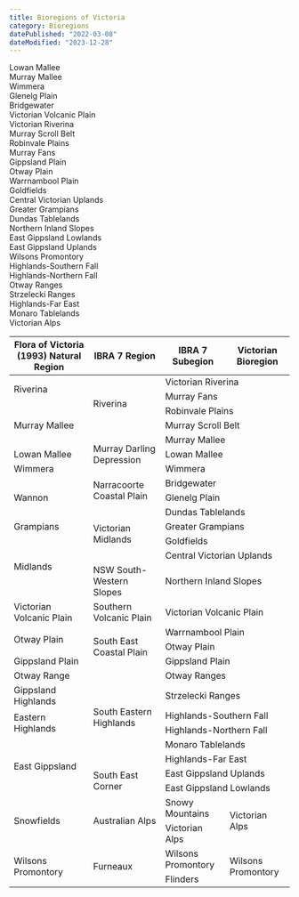 ```yaml
---
title: Bioregions of Victoria
category: Bioregions
datePublished: "2022-03-08"
dateModified: "2023-12-28"
---
```


<bioregions-map></bioregions-map>

<div class="vf-bioregions-map-legend row">
  <div class="col-md-4">
    <div class="m-legend-item">
      <span
        class="m-legend-symbol"
        style="background-color:#FFCC33"
      ></span>
      <span class="m-legend-label">Lowan Mallee</span>
    </div>
    <div class="m-legend-item">
      <span
        class="m-legend-symbol"
        style="background-color:#CCCC99"
      ></span>
      <span class="m-legend-label">Murray Mallee</span>
    </div>
    <div class="m-legend-item">
      <span
        class="m-legend-symbol"
        style="background-color:#999999"
      ></span>
      <span class="m-legend-label">Wimmera</span>
    </div>
    <div class="m-legend-item">
      <span
        class="m-legend-symbol"
        style="background-color:#FF3300"
      ></span>
      <span class="m-legend-label">Glenelg Plain</span>
    </div>
    <div class="m-legend-item">
      <span
        class="m-legend-symbol"
        style="background-color:#95C795"
      ></span>
      <span class="m-legend-label">Bridgewater</span>
    </div>
    <div class="m-legend-item">
      <span
        class="m-legend-symbol"
        style="background-color:#CCFFCC"
      ></span>
      <span class="m-legend-label">Victorian Volcanic Plain</span>
    </div>
    <div class="m-legend-item">
      <span
        class="m-legend-symbol"
        style="background-color:#FFCCCC"
      ></span>
      <span class="m-legend-label">Victorian Riverina</span>
    </div>
    <div class="m-legend-item">
      <span
        class="m-legend-symbol"
        style="background-color:#00CCCC"
      ></span>
      <span class="m-legend-label">Murray Scroll Belt</span>
    </div>
    <div class="m-legend-item">
      <span
        class="m-legend-symbol"
        style="background-color:#009999"
      ></span>
      <span class="m-legend-label">Robinvale Plains</span>
    </div>
    <div class="m-legend-item">
      <span
        class="m-legend-symbol"
        style="background-color:#99CCCC"
      ></span>
      <span class="m-legend-label">Murray Fans</span>
    </div>
  </div>
  <div class="col-md-4">
    <div class="m-legend-item">
      <span
        class="m-legend-symbol"
        style="background-color:#669999"
      ></span>
      <span class="m-legend-label">Gippsland Plain</span>
    </div>
    <div class="m-legend-item">
      <span
        class="m-legend-symbol"
        style="background-color:#FF9999"
      ></span>
      <span class="m-legend-label">Otway Plain</span>
    </div>
    <div class="m-legend-item">
      <span
        class="m-legend-symbol"
        style="background-color:#ffff00"
      ></span>
      <span class="m-legend-label">Warrnambool Plain</span>
    </div>
    <div class="m-legend-item">
      <span
        class="m-legend-symbol"
        style="background-color:#FF9933"
      ></span>
      <span class="m-legend-label">Goldfields</span>
    </div>
    <div class="m-legend-item">
      <span
        class="m-legend-symbol"
        style="background-color:#9999CC"
      ></span>
      <span class="m-legend-label">Central Victorian Uplands</span>
    </div>
    <div class="m-legend-item">
      <span
        class="m-legend-symbol"
        style="background-color:#666666"
      ></span>
      <span class="m-legend-label">Greater Grampians</span>
    </div>
    <div class="m-legend-item">
      <span
        class="m-legend-symbol"
        style="background-color:#CC9966"
      ></span>
      <span class="m-legend-label">Dundas Tablelands</span>
    </div>
    <div class="m-legend-item">
      <span
        class="m-legend-symbol"
        style="background-color:#993300"
      ></span>
      <span class="m-legend-label">Northern Inland Slopes</span>
    </div>
    <div class="m-legend-item">
      <span
        class="m-legend-symbol"
        style="background-color:#996666"
      ></span>
      <span class="m-legend-label">East Gippsland Lowlands</span>
    </div>
    <div class="m-legend-item">
      <span
        class="m-legend-symbol"
        style="background-color:#999933"
      ></span>
      <span class="m-legend-label">East Gippsland Uplands</span>
    </div>
  </div>
  <div class="col-md-4">
    <div class="m-legend-item">
      <span
        class="m-legend-symbol"
        style="background-color:#FF3300"
      ></span>
      <span class="m-legend-label">Wilsons Promontory</span>
    </div>
    <div class="m-legend-item">
      <span
        class="m-legend-symbol"
        style="background-color:#009966"
      ></span>
      <span class="m-legend-label">Highlands-Southern Fall</span>
    </div>
    <div class="m-legend-item">
      <span
        class="m-legend-symbol"
        style="background-color:#66CC33"
      ></span>
      <span class="m-legend-label">Highlands-Northern Fall</span>
    </div>
    <div class="m-legend-item">
      <span
        class="m-legend-symbol"
        style="background-color:#00CCFF"
      ></span>
      <span class="m-legend-label">Otway Ranges</span>
    </div>
    <div class="m-legend-item">
      <span
        class="m-legend-symbol"
        style="background-color:#6633CC"
      ></span>
      <span class="m-legend-label">Strzelecki Ranges</span>
    </div>
    <div class="m-legend-item">
      <span
        class="m-legend-symbol"
        style="background-color:#006633"
      ></span>
      <span class="m-legend-label">Highlands-Far East</span>
    </div>
    <div class="m-legend-item">
      <span
        class="m-legend-symbol"
        style="background-color:#A1A266"
      ></span>
      <span class="m-legend-label">Monaro Tablelands</span>
    </div>
    <div class="m-legend-item">
      <span
        class="m-legend-symbol"
        style="background-color:#993399"
      ></span>
      <span class="m-legend-label">Victorian Alps</span>
    </div>
  </div>
</div><!-- /.vf-bioregion-map-legend -->

<div class="vf-bioregions-table table table-bordered table-responsive ">
  <table
    id="bioregion_comparison"
    style="width:100%"
    class="table align-middle"
  >
    <thead class="table-light">
      <tr>
        <th scope="col">Flora of Victoria (1993) Natural Region</th>
        <th scope="col"><strong>IBRA 7 Region</strong></th>
        <th scope="col"><strong>IBRA 7 Subegion</strong></th>
        <th scope="col">Victorian Bioregion</th>
      </tr>
    </thead>
    <tbody class="text-align-center">
      <tr>
        <td colspan="1" rowspan="2"><nuxt-link to="/pages/riverina">Riverina</nuxt-link></td>
        <td colspan="1" rowspan="4">Riverina</td>
        <td colspan="2" rowspan="1">Victorian Riverina</td>
      </tr>
      <tr>
        <td colspan="2" rowspan="1">Murray Fans</td>
      </tr>
      <tr>
        <td colspan="1" rowspan="3"><nuxt-link to="/pages/murray-mallee">Murray Mallee</nuxt-link></td>
        <td colspan="2" rowspan="1">Robinvale Plains</td>
      </tr>
      <tr>
        <td colspan="2" rowspan="1">Murray Scroll Belt</td>
      </tr>
      <tr>
        <td colspan="1" rowspan="3">Murray Darling Depression</td>
        <td colspan="2" rowspan="1">Murray Mallee</td>
      </tr>
      <tr>
        <td colspan="1"><nuxt-link to="/pages/lowan-mallee">Lowan Mallee</nuxt-link></td>
        <td colspan="2" rowspan="1">Lowan Mallee</td>
      </tr>
      <tr>
        <td colspan="1"><nuxt-link to="/pages/wimmera">Wimmera</nuxt-link></td>
        <td colspan="2" rowspan="1">Wimmera</td>
      </tr>
      <tr>
        <td colspan="1" rowspan="3"><nuxt-link to="/pages/wannon">Wannon</nuxt-link></td>
        <td colspan="1" rowspan="2">Narracoorte Coastal Plain</td>
        <td colspan="2" rowspan="1">Bridgewater</td>
      </tr>
      <tr>
        <td colspan="2" rowspan="1">Glenelg Plain</td>
      </tr>
      <tr>
        <td colspan="1" rowspan="4">Victorian Midlands</td>
        <td colspan="2" rowspan="1">Dundas Tablelands</td>
      </tr>
      <tr>
        <td colspan="1"><nuxt-link to="/pages/grampians">Grampians</nuxt-link></td>
        <td colspan="2" rowspan="1">Greater Grampians</td>
      </tr>
      <tr>
        <td colspan="1" rowspan="3"><nuxt-link to="/pages/midlands">Midlands</nuxt-link></td>
        <td colspan="2" rowspan="1">Goldfields</td>
      </tr>
      <tr>
        <td colspan="2" rowspan="1">Central Victorian Uplands</td>
      </tr>
      <tr>
        <td>NSW South-Western Slopes</td>
        <td colspan="2" rowspan="1">Northern Inland Slopes</td>
      </tr>
      <tr>
        <td colspan="1"><nuxt-link to="/pages/victorian-volcanic-plain">Victorian Volcanic Plain</nuxt-link></td>
        <td>Southern Volcanic Plain</td>
        <td colspan="2" rowspan="1">Victorian Volcanic Plain</td>
      </tr>
      <tr>
        <td colspan="1" rowspan="2"><nuxt-link to="/pages/otway-plain">Otway Plain</nuxt-link></td>
        <td colspan="1" rowspan="3">South East Coastal Plain</td>
        <td colspan="2" rowspan="1">Warrnambool Plain</td>
      </tr>
      <tr>
        <td colspan="2" rowspan="1">Otway Plain</td>
      </tr>
      <tr>
        <td colspan="1"><nuxt-link to="/pages/gippsland-plain">Gippsland Plain</nuxt-link></td>
        <td colspan="2" rowspan="1">Gippsland Plain</td>
      </tr>
      <tr>
        <td colspan="1"><nuxt-link to="/pages/otway-range">Otway Range</nuxt-link></td>
        <td colspan="1" rowspan="6">South Eastern Highlands</td>
        <td colspan="2" rowspan="1">Otway Ranges</td>
      </tr>
      <tr>
        <td colspan="1"><nuxt-link to="/pages/gippsland-highlands">Gippsland Highlands</nuxt-link></td>
        <td colspan="2" rowspan="1">Strzelecki Ranges</td>
      </tr>
      <tr>
        <td colspan="1" rowspan="2"><nuxt-link to="/pages/eastern-highlands">Eastern Highlands</nuxt-link></td>
        <td colspan="2" rowspan="1">Highlands-Southern Fall</td>
      </tr>
      <tr>
        <td colspan="2" rowspan="1">Highlands-Northern Fall</td>
      </tr>
      <tr>
        <td colspan="1" rowspan="4"><nuxt-link to="/pages/east-gippsland">East Gippsland</nuxt-link></td>
        <td colspan="2" rowspan="1">Monaro Tablelands</td>
      </tr>
      <tr>
        <td colspan="2" rowspan="1">Highlands-Far East</td>
      </tr>
      <tr>
        <td colspan="1" rowspan="2">South East Corner</td>
        <td colspan="2" rowspan="1">East Gippsland Uplands</td>
      </tr>
      <tr>
        <td colspan="2" rowspan="1">East Gippsland Lowlands</td>
      </tr>
      <tr>
        <td colspan="1" rowspan="2"><nuxt-link to="/pages/snowfields">Snowfields</nuxt-link></td>
        <td colspan="1" rowspan="2">Australian Alps</td>
        <td>Snowy Mountains</td>
        <td colspan="1" rowspan="2">Victorian Alps</td>
      </tr>
      <tr>
        <td>Victorian Alps</td>
      </tr>
      <tr>
        <td colspan="1" rowspan="2"><nuxt-link to="/pages/wilsons-promontory">Wilsons Promontory</nuxt-link></td>
        <td colspan="1" rowspan="2">Furneaux</td>
        <td>Wilsons Promontory</td>
        <td colspan="1" rowspan="2">Wilsons Promontory</td>
      </tr>
      <tr>
        <td>Flinders</td>
      </tr>
    </tbody>
  </table>
</div><!-- /.vf-bioregions-table -->
